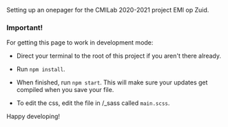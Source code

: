 Setting up an onepager for the CMILab 2020-2021 project EMI op Zuid. 

### Important!

For getting this page to work in development mode:

* Direct your terminal to the root of this project if you aren't there already.
* Run `npm install`.
* When finished, run `npm start`. This will make sure your updates get compiled when you save your file.
  
* To edit the css, edit the file in /_sass called `main.scss`.

Happy developing!